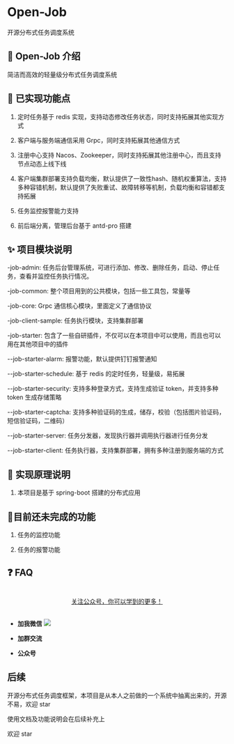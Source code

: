 # Open-Job

开源分布式任务调度系统

## 🎨 Open-Job 介绍

简洁而高效的轻量级分布式任务调度系统

## 🔧 已实现功能点

1. 定时任务基于 redis 实现，支持动态修改任务状态，同时支持拓展其他实现方式

2. 客户端与服务端通信采用 Grpc，同时支持拓展其他通信方式

3. 注册中心支持 Nacos、Zookeeper，同时支持拓展其他注册中心，而且支持节点动态上线下线

4. 客户端集群部署支持负载均衡，默认提供了一致性hash、随机权重算法，支持多种容错机制，默认提供了失败重试、故障转移等机制，负载均衡和容错都支持拓展

5. 任务监控报警能力支持

6. 前后端分离，管理后台基于 antd-pro 搭建

## ✨ 项目模块说明

-job-admin: 任务后台管理系统，可进行添加、修改、删除任务，启动、停止任务，查看并监控任务执行情况。

-job-common: 整个项目用到的公共模块，包括一些工具包，常量等

-job-core: Grpc 通信核心模块，里面定义了通信协议

-job-client-sample: 任务执行模块，支持集群部署

-job-starter: 包含了一些自研插件，不仅可以在本项目中可以使用，而且也可以用在其他项目中的插件

--job-starter-alarm: 报警功能，默认提供钉钉报警通知

--job-starter-schedule: 基于 redis 的定时任务，轻量级，易拓展

--job-starter-security: 支持多种登录方式，支持生成验证 token，并支持多种 token 生成存储策略

--job-starter-captcha: 支持多种验证码的生成，储存，校验（包括图片验证码，短信验证码，二维码）

--job-starter-server: 任务分发器，发现执行器并调用执行器进行任务分发

--job-starter-client: 任务执行器，支持集群部署，拥有多种注册到服务端的方式

## 🔨 实现原理说明

1. 本项目是基于 spring-boot 搭建的分布式应用

## 🍪目前还未完成的功能

1. 任务的监控功能

2. 任务的报警功能

## ❓ FAQ

<br/>
<div align="center">
    <a href="https://github.com/fuzhengwei/CodeGuide">关注公众号，你可以学到的更多！</a>
</div>
<br/>  

- **加我微信**
  ![](assets/img/wechat/wechat.png)

- **加群交流**

- **公众号**



## 后续
开源分布式任务调度框架，本项目是从本人之前做的一个系统中抽离出来的，开源不易，欢迎 star

使用文档及功能说明会在后续补充上

欢迎 star
